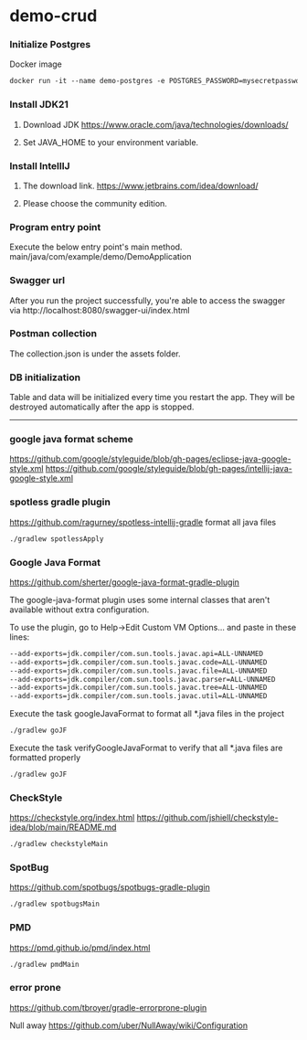 # demo-crud

### Initialize Postgres

Docker image
```dtd
docker run -it --name demo-postgres -e POSTGRES_PASSWORD=mysecretpassword -p 5432:5432 -d postgres
```

### Install JDK21
1. Download JDK
https://www.oracle.com/java/technologies/downloads/

2. Set JAVA_HOME to your environment variable.

### Install IntellIJ
1. The download link.
https://www.jetbrains.com/idea/download/

2. Please choose the community edition.

### Program entry point
Execute the below entry point's main method.
main/java/com/example/demo/DemoApplication

### Swagger url
After you run the project successfully, you're able to access the swagger via http://localhost:8080/swagger-ui/index.html 

### Postman collection
The collection.json is under the assets folder.

### DB initialization
Table and data will be initialized every time you restart the app.
They will be destroyed automatically after the app is stopped.


---

### google java format scheme
https://github.com/google/styleguide/blob/gh-pages/eclipse-java-google-style.xml
https://github.com/google/styleguide/blob/gh-pages/intellij-java-google-style.xml


### spotless gradle plugin
https://github.com/ragurney/spotless-intellij-gradle
format all java files
```dtd
./gradlew spotlessApply
```

### Google Java Format
https://github.com/sherter/google-java-format-gradle-plugin

The google-java-format plugin uses some internal classes that aren't available without extra configuration. 

To use the plugin, go to Help→Edit Custom VM Options... and paste in these lines:

```dtd
--add-exports=jdk.compiler/com.sun.tools.javac.api=ALL-UNNAMED
--add-exports=jdk.compiler/com.sun.tools.javac.code=ALL-UNNAMED
--add-exports=jdk.compiler/com.sun.tools.javac.file=ALL-UNNAMED
--add-exports=jdk.compiler/com.sun.tools.javac.parser=ALL-UNNAMED
--add-exports=jdk.compiler/com.sun.tools.javac.tree=ALL-UNNAMED
--add-exports=jdk.compiler/com.sun.tools.javac.util=ALL-UNNAMED
```

Execute the task googleJavaFormat to format all *.java files in the project
```dtd
./gradlew goJF
```
Execute the task verifyGoogleJavaFormat to verify that all *.java files are formatted properly
```dtd
./gradlew goJF
```

### CheckStyle
https://checkstyle.org/index.html
https://github.com/jshiell/checkstyle-idea/blob/main/README.md
```dtd
./gradlew checkstyleMain
```

### SpotBug
https://github.com/spotbugs/spotbugs-gradle-plugin
```dtd
./gradlew spotbugsMain
```

### PMD
https://pmd.github.io/pmd/index.html
```dtd
./gradlew pmdMain
```

### error prone
https://github.com/tbroyer/gradle-errorprone-plugin

Null away
https://github.com/uber/NullAway/wiki/Configuration
